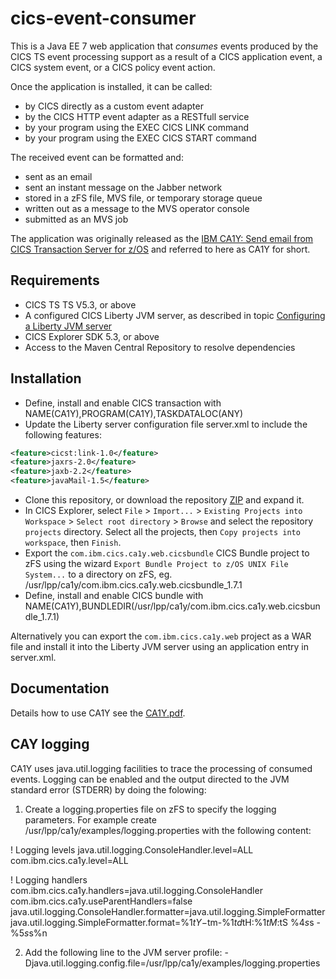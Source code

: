 # cics-event-consumer
This is a Java EE 7 web application that _consumes_ events produced by the CICS TS event processing support as a result of a CICS application event, a CICS system event, or a CICS policy event action.

Once the application is installed, it can be called:
* by CICS directly as a custom event adapter
* by the CICS HTTP event adapter as a RESTfull service
* by your program using the EXEC CICS LINK command
* by your program using the EXEC CICS START command

The received event can be formatted and:
* sent as an email
* sent an instant message on the Jabber network
* stored in a zFS file, MVS file, or temporary storage queue
* written out as a message to the MVS operator console
* submitted as an MVS job

The application was originally released as the [IBM CA1Y: Send email from CICS Transaction Server for z/OS](http://www-01.ibm.com/support/docview.wss?uid=swg24033197) and referred to here as CA1Y for short. 

## Requirements
* CICS TS TS V5.3, or above
* A configured CICS Liberty JVM server, as described in topic [Configuring a Liberty JVM server](http://www.ibm.com/support/knowledgecenter/SSGMCP_5.3.0/com.ibm.cics.ts.java.doc/JVMserver/config_jvmserver_liberty.html) 
* CICS Explorer SDK 5.3, or above
* Access to the Maven Central Repository to resolve dependencies

## Installation
* Define, install and enable CICS transaction with NAME(CA1Y),PROGRAM(CA1Y),TASKDATALOC(ANY)
* Update the Liberty server configuration file server.xml to include the following features:

```xml
<feature>cicst:link-1.0</feature>
<feature>jaxrs-2.0</feature>
<feature>jaxb-2.2</feature>
<feature>javaMail-1.5</feature>
```
* Clone this repository, or download the repository [ZIP](https://github.com/cicsdev/cics-event-consumer/archive/master.zip) and expand it.
* In CICS Explorer, select `File` > `Import...` > `Existing Projects into Workspace` > `Select root directory` > `Browse` and select the repository `projects` directory. Select all the projects, then `Copy projects into workspace`, then `Finish`.
* Export the `com.ibm.cics.ca1y.web.cicsbundle` CICS Bundle project to zFS using the wizard `Export Bundle Project to z/OS UNIX File System...` to a directory on zFS, eg. /usr/lpp/ca1y/com.ibm.cics.ca1y.web.cicsbundle_1.7.1
* Define, install and enable CICS bundle with NAME(CA1Y),BUNDLEDIR(/usr/lpp/ca1y/com.ibm.cics.ca1y.web.cicsbundle_1.7.1)

Alternatively you can export the `com.ibm.cics.ca1y.web` project as a WAR file and install it into the Liberty JVM server using an application entry in server.xml.

## Documentation
Details how to use CA1Y see the [CA1Y.pdf](https://github.com/cicsdev/cics-event-consumer/tree/master/documentation/CA1Y.pdf).
    
## CAY logging
CA1Y uses java.util.logging facilities to trace the processing of consumed events. Logging can be enabled and the output
directed to the JVM standard error (STDERR) by doing the folowing:

1. Create a logging.properties file on zFS to specify the logging parameters.
For example create /usr/lpp/ca1y/examples/logging.properties with the following content:

! Logging levels
java.util.logging.ConsoleHandler.level=ALL
com.ibm.cics.ca1y.level=ALL

! Logging handlers
com.ibm.cics.ca1y.handlers=java.util.logging.ConsoleHandler
com.ibm.cics.ca1y.useParentHandlers=false
java.util.logging.ConsoleHandler.formatter=java.util.logging.SimpleFormatter
java.util.logging.SimpleFormatter.format=%1$tY-%1$tm-%1$td %1$tH:%1$tM:%1$tS %4$s %2$s - %5$s %6$s%n

2. Add the following line to the JVM server profile:
-Djava.util.logging.config.file=/usr/lpp/ca1y/examples/logging.properties

